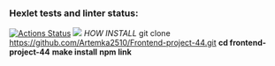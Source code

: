 ### Hexlet tests and linter status:
[![Actions Status](https://github.com/Artemka2510/frontend-project-44/workflows/hexlet-check/badge.svg)](https://github.com/Artemka2510/frontend-project-44/actions)
<a href="https://codeclimate.com/github/Artemka2510/Frontend-project-44/maintainability"><img src="https://api.codeclimate.com/v1/badges/94fb60e8586615b090af/maintainability" /></a>
*HOW INSTALL*
git clone https://github.com/Artemka2510/Frontend-project-44.git
__cd frontend-project-44__
__make install__
__npm link__